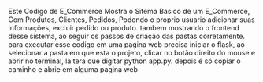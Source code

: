 Este Codigo de E_Commerce Mostra o Sitema Basico de um E_Commerce, Com Produtos, Clientes, Pedidos, Podendo o proprio usuario adicionar suas informações, excluir pedido ou produto.
tambem mostrando o frontend desse sistema, ao seguir os passos de criação das pastas corretamente.
para executar esse codigo em uma pagina web precisa iniciar o flask, ao selecionar a pasta em que esta o projeto, clicar no botão direito do mouse e abrir no terminal, la tera que digitar python app.py. depois é só copiar  o caminho e abrie em alguma pagina web
